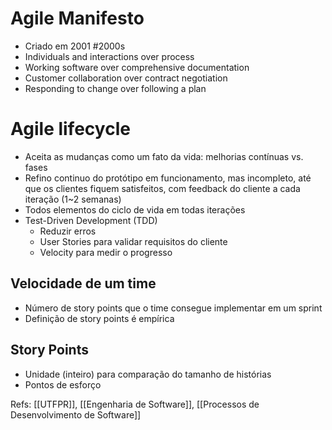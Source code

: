 # Agile Manifesto

- Criado em 2001 #2000s
- Individuals and interactions over process
- Working software over comprehensive documentation
- Customer collaboration over contract negotiation
- Responding to change over following a plan

# Agile lifecycle

- Aceita as mudanças como um fato da vida: melhorias contínuas vs. fases
- Refino continuo do protótipo em funcionamento, mas incompleto, até que os clientes fiquem satisfeitos, com feedback do cliente a cada iteração (1~2 semanas)
- Todos elementos do ciclo de vida em todas iterações
- Test-Driven Development (TDD)
    - Reduzir erros
    - User Stories para validar requisitos do cliente
    - Velocity para medir o progresso

## Velocidade de um time

- Número de story points que o time consegue implementar em um sprint
- Definição de story points é empírica

## Story Points

- Unidade (inteiro) para comparação do tamanho de histórias
- Pontos de esforço

Refs: [[UTFPR]], [[Engenharia de Software]], [[Processos de Desenvolvimento de Software]]